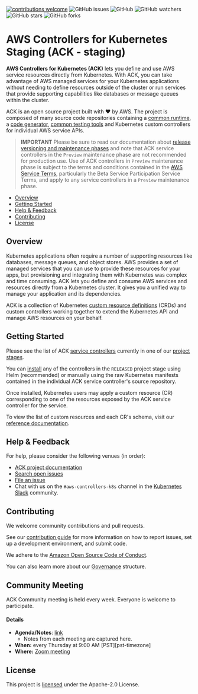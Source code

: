 [![contributions welcome](https://img.shields.io/badge/contributions-welcome-brightgreen.svg?style=flat)](https://github.com/aws-controllers-k8s/community/issues)
![GitHub issues](https://img.shields.io/github/issues-raw/aws-controllers-k8s/community?style=flat)
![GitHub](https://img.shields.io/github/license/aws-controllers-k8s/community?style=flat)
![GitHub watchers](https://img.shields.io/github/watchers/aws-controllers-k8s/community?style=social)
![GitHub stars](https://img.shields.io/github/stars/aws-controllers-k8s/community?style=social)
![GitHub forks](https://img.shields.io/github/forks/aws-controllers-k8s/community?style=social)

# AWS Controllers for Kubernetes Staging (ACK - staging)

**AWS Controllers for Kubernetes (ACK)** lets you define and use AWS service
resources directly from Kubernetes. With ACK, you can take advantage of AWS
managed services for your Kubernetes applications without needing to define
resources outside of the cluster or run services that provide supporting
capabilities like databases or message queues within the cluster.

ACK is an open source project built with ❤️  by AWS. The project is composed of
many source code repositories containing a [common runtime][runtime-repo], a
[code generator][codegen-repo], [common testing tools][test-infra-repo] and
Kubernetes custom controllers for individual AWS service APIs.

[runtime-repo]: https://github.com/aws-controllers-k8s/runtime
[codegen-repo]: https://github.com/aws-controllers-k8s/code-generator
[test-infra-repo]: https://github.com/aws-controllers-k8s/test-infra

> **IMPORTANT** Please be sure to read our documentation about
> [release versioning and maintenance phases][releases] and note that ACK
> service controllers in the `Preview` maintenance phase are not recommended
> for production use. Use of ACK controllers in `Preview` maintenance phase is
> subject to the terms and conditions contained in the
> [AWS Service Terms][aws-service-terms], particularly the Beta Service
> Participation Service Terms, and apply to any service controllers in a
> `Preview` maintenance phase.

[releases]: https://aws-controllers-k8s.github.io/community/docs/community/releases/
[aws-service-terms]: https://aws.amazon.com/service-terms

* [Overview](#overview)
* [Getting Started](#getting-started)
* [Help & Feedback](#help--feedback)
* [Contributing](#contributing)
* [License](#license)

## Overview

Kubernetes applications often require a number of supporting resources like
databases, message queues, and object stores. AWS provides a set of managed
services that you can use to provide these resources for your apps, but
provisioning and integrating them with Kubernetes was complex and time
consuming. ACK lets you define and consume AWS services and resources directly
from a Kubernetes cluster. It gives you a unified way to manage your
application and its dependencies.

ACK is a collection of Kubernetes [custom resource definitions][crd] (CRDs) and
custom controllers working together to extend the Kubernetes API and manage AWS
resources on your behalf.

[crd]: https://kubernetes.io/docs/concepts/extend-kubernetes/api-extension/custom-resources/

## Getting Started

Please see the list of ACK [service controllers][services] currently in one of
our [project stages][proj-stages].

[proj-stages]: https://aws-controllers-k8s.github.io/community/docs/community/releases/#project-stages

You can [install][install] any of the controllers in the `RELEASED` project stage using
Helm (recommended) or manually using the raw Kubernetes manifests contained in
the individual ACK service controller's source repository.

[services]: https://aws-controllers-k8s.github.io/community/docs/community/services/
[install]: https://aws-controllers-k8s.github.io/community/docs/user-docs/install/

Once installed, Kubernetes users may apply a custom resource (CR) corresponding
to one of the resources exposed by the ACK service controller for the service.

To view the list of custom resources and each CR's schema, visit our
[reference documentation][ref-docs].

[ref-docs]: https://aws-controllers-k8s.github.io/community/reference/

## Help & Feedback

For help, please consider the following venues (in order):

* [ACK project documentation](https://aws-controllers-k8s.github.io/community/)
* [Search open issues](https://github.com/aws-controllers-k8s/community/issues)
* [File an issue](https://github.com/aws-controllers-k8s/community/issues/new/choose)
* Chat with us on the `#aws-controllers-k8s` channel in the [Kubernetes Slack](https://kubernetes.slack.com/) community.

## Contributing

We welcome community contributions and pull requests.

See our [contribution guide](/CONTRIBUTING.md) for more information on how to
report issues, set up a development environment, and submit code.

We adhere to the [Amazon Open Source Code of Conduct][coc].

You can also learn more about our [Governance](/GOVERNANCE.md) structure.

[coc]: https://aws.github.io/code-of-conduct

## Community Meeting

ACK Community meeting is held every week.
Everyone is welcome to participate.

#### Details 
* **Agenda/Notes**: [link][meeting-notes]
  * Notes from each meeting are captured here.
* **When:** every Thursday at 9:00 AM [PST][pst-timezone]
* **Where:** [Zoom meeting][zoom-meeting-link]

[zoom-meeting-link]: https://zoom.us/j/95069096871?pwd=OXc3eWk1NVluUlozcVg3b1VtdGl5Zz09
[meeting-notes]: https://docs.google.com/document/d/1G9Nl-vBXuOBRoOt-9N-fQMpY05V8fCP8vPg94iTZ9gA
[utc-timezone]: https://dateful.com/convert/pst-pdt-pacific-time?t=9am

## License

This project is [licensed](/LICENSE) under the Apache-2.0 License.
